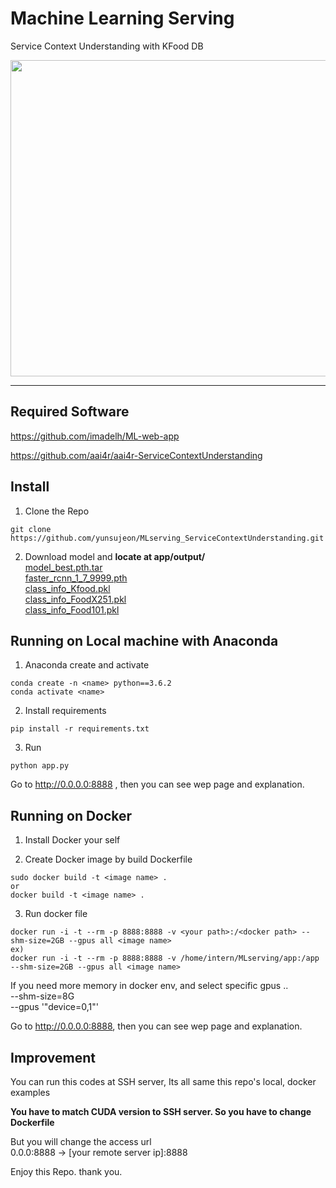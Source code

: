 # Machine Learning Serving

Service Context Understanding with KFood DB

<img src="./flask1.gif" width="900px" height="506px"></img><br/>


---
## Required Software
https://github.com/imadelh/ML-web-app  

https://github.com/aai4r/aai4r-ServiceContextUnderstanding

## Install
1. Clone the Repo
```
git clone https://github.com/yunsujeon/MLserving_ServiceContextUnderstanding.git
```

2. Download model and **locate at app/output/**   
  [model_best.pth.tar](https://drive.google.com/file/d/123JNMX1n1LoxaTIuGy3K_9BYzfua6E7L/view?usp=sharing)   
  [faster_rcnn_1_7_9999.pth](https://drive.google.com/file/d/122ECul_6ByU2XrNUdSWlE7AB_zua--mf/view?usp=sharing)   
  [class_info_Kfood.pkl](https://drive.google.com/file/d/121GUhgUh4lsE_XhKneASHa3JXC5oBSvL/view?usp=sharing)   
  [class_info_FoodX251.pkl](https://drive.google.com/file/d/11ycaZIitI_ZK8dzvP0qaXKsoqosxOdAf/view?usp=sharing)   
  [class_info_Food101.pkl](https://drive.google.com/file/d/11srftNzO8Oxj1BwPhrvnYvDVE2ddPJCx/view?usp=sharing)   

## Running on Local machine with Anaconda

1. Anaconda create and activate
```
conda create -n <name> python==3.6.2
conda activate <name>
```

2. Install requirements
```
pip install -r requirements.txt
```
 
3. Run
```
python app.py
```
Go to http://0.0.0.0:8888 , then you can see wep page and explanation.


## Running on Docker

1. Install Docker your self

2. Create Docker image by build Dockerfile
```
sudo docker build -t <image name> .
or
docker build -t <image name> .
```

3. Run docker file
```
docker run -i -t --rm -p 8888:8888 -v <your path>:/<docker path> --shm-size=2GB --gpus all <image name>
ex)
docker run -i -t --rm -p 8888:8888 -v /home/intern/MLserving/app:/app --shm-size=2GB --gpus all <image name>

```
If you need more memory in docker env, and select specific gpus ..   
--shm-size=8G   
--gpus '"device=0,1"'   

Go to http://0.0.0.0:8888, then you can see wep page and explanation.

## Improvement

You can run this codes at SSH server, Its all same this repo's local, docker examples

**You have to match CUDA version to SSH server. So you have to change Dockerfile**

But you will change the access url   
0.0.0:8888 -> [your remote server ip]:8888

Enjoy this Repo. thank you.
